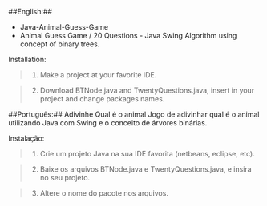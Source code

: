 ##English:##
- Java-Animal-Guess-Game
- Animal Guess Game / 20 Questions - Java Swing Algorithm using concept of binary trees.

Installation:

>1. Make a project at your favorite IDE.

>2. Download BTNode.java and TwentyQuestions.java, insert in your project and change packages names.


##Português:##
Adivinhe Qual é o animal
Jogo de adivinhar qual é o animal utilizando Java com Swing e o conceito de árvores binárias.

Instalação:
>1. Crie um projeto Java na sua IDE favorita (netbeans, eclipse, etc).

>2. Baixe os arquivos BTNode.java e TwentyQuestions.java, e insira no seu projeto.

>3. Altere o nome do pacote nos arquivos.

